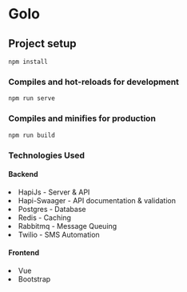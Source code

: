 # Golo

## Project setup
```
npm install
```

### Compiles and hot-reloads for development
```
npm run serve
```

### Compiles and minifies for production
```
npm run build
```

### Technologies Used
<p>

#### Backend
<li>HapiJs  - Server & API </li> 
<li>Hapi-Swaager - API documentation & validation</li>
<li>Postgres - Database</li>
<li>Redis - Caching</li>
<li>Rabbitmq - Message Queuing</li>
<li>Twilio - SMS Automation </li>
</p>

#### Frontend
<li>Vue</li>
<li>Bootstrap</li>


